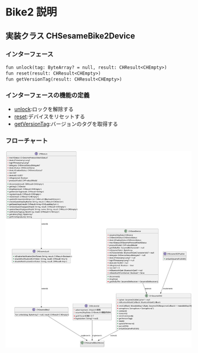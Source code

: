 # Bike2 説明
## 実装クラス CHSesameBike2Device
### インターフェース

```agsl
fun unlock(tag: ByteArray? = null, result: CHResult<CHEmpty>)
fun reset(result: CHResult<CHEmpty>)
fun getVersionTag(result: CHResult<CHEmpty>)

```
### インターフェースの機能の定義
- [unlock](unlock.md):ロックを解除する 
- [reset](reset.md):デバイスをリセットする
- [getVersionTag](ssm5version.md):バージョンのタグを取得する
### フローチャート
![CHSesameBike2Device](../class/CHSesameBike2Device.svg)





